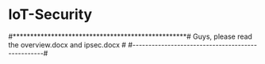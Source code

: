 # IoT-Security

#**************************************************#
Guys, please read the overview.docx and ipsec.docx #
#--------------------------------------------------#

